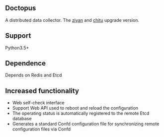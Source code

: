 ## Doctopus
A distributed data collector. The [ziyan](https://github.com/maboss-YCMan/ziyan) and [chitu](https://github.com/maboss-YCMan/chitu) upgrade version.

## Support

Python3.5+

## Dependence

Depends on Redis and Etcd

## Increased functionality

- Web self-check interface
- Support Web API used to reboot and reload the configuration
- The operating status is automatically registered to the remote Etcd database
- Generates a standard Confd configuration file for synchronizing remote configuration files via Confd
